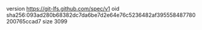 version https://git-lfs.github.com/spec/v1
oid sha256:093ad280b68382dc7da6be7d2e64e76c5236482af395558487780200765ccad7
size 3099
